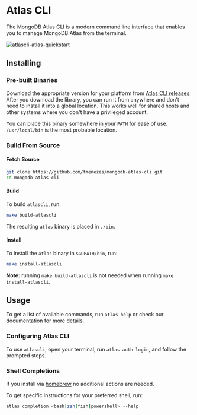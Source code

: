# Atlas CLI

The MongoDB Atlas CLI is a modern command line interface that enables you to manage MongoDB Atlas from the terminal.

![atlascli-atlas-quickstart](https://user-images.githubusercontent.com/5663078/156184669-57c8ddce-6f0a-4e84-9311-2d996cb27942.gif)

## Installing

### Pre-built Binaries

Download the appropriate version for your platform from [Atlas CLI releases](https://github.com/fmenezes/mongodb-atlas-cli/releases).
After you download the library, you can run it from anywhere and don't need to install it into a global location.
This works well for shared hosts and other systems where you don't have a privileged account.

You can place this binary somewhere in your `PATH` for ease of use.
`/usr/local/bin` is the most probable location.

### Build From Source

#### Fetch Source

```bash
git clone https://github.com/fmenezes/mongodb-atlas-cli.git
cd mongodb-atlas-cli
```

#### Build

To build `atlascli`, run:

```bash
make build-atlascli
```

The resulting `atlas` binary is placed in `./bin`.

#### Install

To install the `atlas` binary in `$GOPATH/bin`, run:

```bash
make install-atlascli
```

**Note:** running `make build-atlascli` is not needed when running `make install-atlascli`.


## Usage

To get a list of available commands, run `atlas help`
or check our documentation for more details.

### Configuring Atlas CLI
To use `atlascli`, open your terminal, run `atlas auth login`, and follow the prompted steps.

### Shell Completions

If you install via [homebrew](#hombrew-on-macos) no additional actions are needed.

To get specific instructions for your preferred shell, run:

```bash
atlas completion <bash|zsh|fish|powershell> --help
```